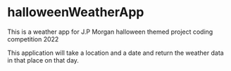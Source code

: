# halloweenWeatherApp

This is a weather app for J.P Morgan halloween themed project coding competition 2022

This application will take a location and a date and return the weather data in that place on that day.
